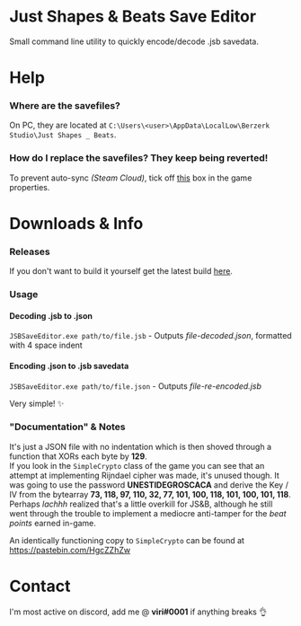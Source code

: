 # Just Shapes & Beats Save Editor

Small command line utility to quickly encode/decode .jsb savedata.

# Help
### Where are the savefiles?
On PC, they are located at `C:\Users\<user>\AppData\LocalLow\Berzerk Studio\Just Shapes _ Beats`.

### How do I replace the savefiles? They keep being reverted!
To prevent auto-sync *(Steam Cloud)*, tick off [this](https://i.imgur.com/JEzIfez.png) box in the game properties.

# Downloads & Info
### Releases
If you don't want to build it yourself get the latest build [here](https://github.com/notviri/JSBSaveEditor/releases/download/v1.0/JSBSaveEditor_v1.0.zip).

### Usage

#### Decoding .jsb to .json
`JSBSaveEditor.exe path/to/file.jsb` - Outputs *file-decoded.json*, formatted with 4 space indent

#### Encoding .json to .jsb savedata

`JSBSaveEditor.exe path/to/file.json` - Outputs *file-re-encoded.jsb*

Very simple! ✨

### "Documentation" & Notes
It's just a JSON file with no indentation which is then shoved through a function that XORs each byte by **129**.  
If you look in the `SimpleCrypto` class of the game you can see that 
an attempt at implementing Rijndael cipher was made, it's unused though.
It was going to use the password **UNESTIDEGROSCACA** and derive the Key / IV from the bytearray 
**73, 118, 97, 110, 32, 77, 101, 100, 118, 101, 100, 101, 118**. 
Perhaps *lachhh* realized that's a little overkill for JS&B, 
although he still went through the trouble to implement a mediocre anti-tamper for the *beat points* earned in-game.  
  
An identically functioning copy to `SimpleCrypto` can be found at https://pastebin.com/HgcZZhZw

# Contact
I'm most active on discord, add me @ **viri#0001** if anything breaks 👌

